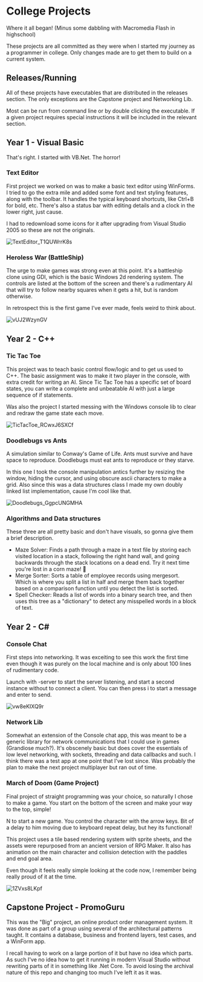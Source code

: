 # College Projects

Where it all began! (Minus some dabbling with Macromedia Flash in highschool)

These projects are all committed as they were when I started my journey as a programmer in college. Only changes made are to get them to build on a current system.

## Releases/Running
All of these projects have executables that are distributed in the releases section. The only exceptions are the Capstone project and Networking Lib.

Most can be run from command line or by double clicking the executable. If a given project requires special instructions it will be included in the relevant section.

## Year 1 - Visual Basic
That's right. I started with VB.Net. The horror!

### Text Editor
First project we worked on was to make a basic text editor using WinForms. I tried to go the extra mile and added some font and text styling features, along with the toolbar. It handles the typical keyboard shortcuts, like Ctrl+B for bold, etc. There's also a status bar with editing details and a clock in the lower right, just cause.

I had to redownload some icons for it after upgrading from Visual Studio 2005 so these are not the originals.

![TextEditor_T1QUWrrK8s](https://user-images.githubusercontent.com/32066077/178108857-b51434aa-cb1e-4f11-a967-380b9817ee89.gif)

### Heroless War (BattleShip)
The urge to make games was strong even at this point. It's a battleship clone using GDI, which is the basic Windows 2d rendering system. The controls are listed at the bottom of the screen and there's a rudimentary AI that will try to follow nearby squares when it gets a hit, but is random otherwise.

In retrospect this is the first game I've ever made, feels weird to think about.

![vUJ2WzynGV](https://user-images.githubusercontent.com/32066077/178108876-35d7c0aa-92c1-446d-8084-e991b9ce6e45.gif)

## Year 2 - C++
### Tic Tac Toe
This project was to teach basic control flow/logic and to get us used to C++. The basic assignment was to make it two player in the console, with extra credit for writing an AI. Since Tic Tac Toe has a specific set of board states, you can write a complete and unbeatable AI with just a large sequence of if statements.

Was also the project I started messing with the Windows console lib to clear and redraw the game state each move.

![TicTacToe_RCwxJ6SXCf](https://user-images.githubusercontent.com/32066077/178108830-1ccd9f51-4f3e-4b72-839c-233535308819.gif)

### Doodlebugs vs Ants
A simulation similar to Conway's Game of Life. Ants must survive and have space to reproduce. Doodlebugs must eat ants to reproduce or they starve.

In this one I took the console manipulation antics further by resizing the window, hiding the cursor, and using obscure ascii characters to make a grid. Also since this was a data structures class I made my own doubly linked list implementation, cause I'm cool like that.

![Doodlebugs_GgpcUNGMHA](https://user-images.githubusercontent.com/32066077/178108779-b38b84b2-2b7c-41c2-abb4-fb2f187457ca.gif)

### Algorithms and Data structures
These three are all pretty basic and don't have visuals, so gonna give them a brief description.

- Maze Solver: Finds a path through a maze in a text file by storing each visited location in a stack, following the right hand wall, and going backwards through the stack locations on a dead end. Try it next time you're lost in a corn maze! :corn:
- Merge Sorter: Sorts a table of employee records using mergesort. Which is where you split a list in half and merge them back together based on a comparison function until you detect the list is sorted.
- Spell Checker: Reads a list of words into a binary search tree, and then uses this tree as a "dictionary" to detect any misspelled words in a block of text.

## Year 2 - C#
### Console Chat
First steps into networking. It was exceiting to see this work the first time even though it was purely on the local machine and is only about 100 lines of rudimentary code.

Launch with -server to start the server listening, and start a second instance without to connect a client. You can then press i to start a message and enter to send.

![vw8eKIXQ9r](https://user-images.githubusercontent.com/32066077/178110770-80539e43-9a01-46df-ac8d-2bf98c713e18.gif)

### Network Lib
Somewhat an extension of the Console chat app, this was meant to be a generic library for network communications that I could use in games (Grandiose much?). It's obscenely basic but does cover the essentials of low level networking, with sockets, threading and data callbacks and such. I think there was a test app at one point that I've lost since. Was probably the plan to make the next project multiplayer but ran out of time.

### March of Doom (Game Project)
Final project of straight programming was your choice, so naturally I chose to make a game. You start on the bottom of the screen and make your way to the top, simple!

N to start a new game. You control the character with the arrow keys. Bit of a delay to him moving due to keyboard repeat delay, but hey its functional!

This project uses a tile based rendering system with sprite sheets, and the assets were repurposed from an ancient version of RPG Maker. It also has animation on the main character and collision detection with the paddles and end goal area.

Even though it feels really simple looking at the code now, I remember being really proud of it at the time.

![1ZVxs8LKpf](https://user-images.githubusercontent.com/32066077/178110854-28cf8704-c587-440e-8351-107c99873a2e.gif)

## Capstone Project - PromoGuru
This was the "Big" project, an online product order management system. It was done as part of a group using several of the architectural patterns taught. It contains a database, business and frontend layers, test cases, and a WinForm app.

I recall having to work on a large portion of it but have no idea which parts. As such I've no idea how to get it running in modern Visual Studio without rewriting parts of it in something like .Net Core. To avoid losing the archival nature of this repo and changing too much I've left it as it was.
